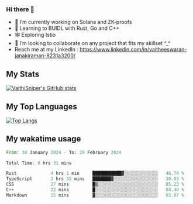 ### Hi there 👋

- 🔭 I’m currently working on Solana and ZK-proofs
- 📖 Learning to BUIDL with Rust, Go and C++
- 🕸️ Exploring Istio
- 👯 I’m looking to collaborate on any project that fits my skillset ^_^
- Reach me at my LinkedIn : https://www.linkedin.com/in/vaitheeswaran-janakiraman-8231a3200/

## My Stats
[![VaithiSniper's GitHub stats](https://github-readme-stats.vercel.app/api?username=VaithiSniper&hide=stars&theme=radical)](https://github.com/anuraghazra/github-readme-stats)

## My Top Languages

[![Top Langs](https://github-readme-stats.vercel.app/api/top-langs/?username=VaithiSniper&layout=compact)](https://github.com/anuraghazra/github-readme-stats)

## My wakatime usage

<!--START_SECTION:waka-->

```rust
From: 30 January 2024 - To: 29 February 2024

Total Time: 8 hrs 31 mins

Rust             4 hrs 1 min     ███████████▓░░░░░░░░░░░░░   46.74 %
TypeScript       2 hrs 35 mins   ███████▓░░░░░░░░░░░░░░░░░   30.03 %
CSS              27 mins         █▒░░░░░░░░░░░░░░░░░░░░░░░   05.23 %
C++              22 mins         █░░░░░░░░░░░░░░░░░░░░░░░░   04.40 %
Markdown         15 mins         ▓░░░░░░░░░░░░░░░░░░░░░░░░   03.07 %
```

<!--END_SECTION:waka-->
